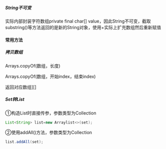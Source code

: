 ##### String不可变

实际内部封装字符数组private final char[] value，因此String不可变，截取substring()等方法返回的是新的String对象，使用+实际上扩充数组然后重新赋值

#### 常用方法

##### 拷贝数组

Arrays.copyOf(数组，长度)

Arrays.copyOf(数组，开始index，结束index)

返回对应数组][]

##### Set转List

①构造List时直接传参，参数类型为Collection

```java
List<String> list=new Arraylist<>(set);
```

②使用addAll()方法，参数类型为Collection

```java
list.addAll(set);
```

